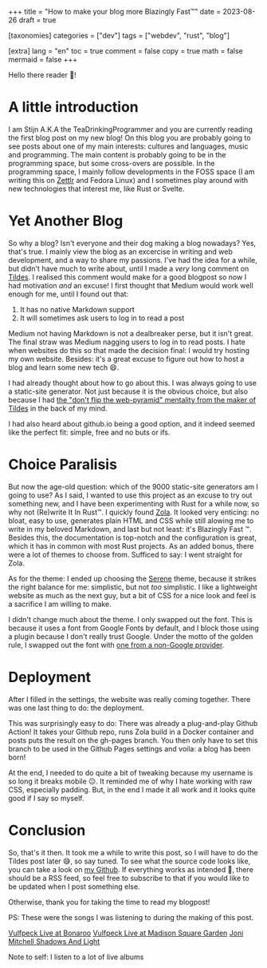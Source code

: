 +++
title = "How to make your blog more Blazingly Fast™"
date = 2023-08-26
draft = true

[taxonomies]
categories = ["dev"]
tags = ["webdev", "rust", "blog"]

[extra]
lang = "en"
toc = true
comment = false
copy = true
math = false
mermaid = false
+++

Hello there reader :wave:!

# A little introduction
I am Stijn A.K.A the TeaDrinkingProgrammer and you are currently reading the first blog post on my new blog! On this blog you are probably going to see posts about one of my main interests: cultures and languages, music and programming. The main content is probably going to be in the programming space, but some cross-overs are possible. In the programming space, I mainly follow developments in the FOSS space (I am writing this on [Zettlr](https://www.zettlr.com/) and Fedora Linux) and I sometimes play around with new technologies that interest me, like Rust or Svelte.

# Yet Another Blog
So why a blog? Isn't everyone and their dog making a blog nowadays? Yes, that's true. I mainly view the blog as an excercise in writing and web development, and a way to share my passions. I've had the idea for a while, but didn't have much to write about, until I made a _very_ long comment on [Tildes](https://tildes.net). I realised this comment would make for a good blogpost so now I had motivation _and_ an excuse!  I first thought that Medium would work well enough for me, until I found out that:
1. It has no native Markdown support
2. It will sometimes ask users to log in to read a post

Medium not having Markdown is not a dealbreaker perse, but it isn't great. The final straw was Medium nagging users to log in to read posts. I hate when websites do this so that made the decision final: I would try hosting my own website. Besides: it's a great excuse to figure out how to host a blog and learn some new tech :smile:.

I had already thought about how to go about this. I was always going to use a static-site generator. Not just because it is the obvious choice, but also because I had [the "don't flip the web-pyramid" mentality from the maker of Tildes](https://docs.tildes.net/philosophy/site-implementation#use-modern-versions-of-simple-reliable-boring-technology) in the back of my mind.

I had also heard about github.io being a good option, and it indeed seemed like the perfect fit: simple, free and no buts or ifs.

# Choice Paralisis
But now the age-old question: which of the 9000 static-site generators am I going to use? As I said, I wanted to use this project as an excuse to try out something new, and I have been experimenting with Rust for a while now, so why not (Re)write It In Rust:tm:. I quickly found [Zola](https://www.getzola.org/). It looked very enticing: no bloat, easy to use, generates plain HTML and CSS while still alowing me to write in my beloved Markdown, and last but not least: it's Blazingly Fast :tm:. Besides this, the documentation is top-notch and the configuration is great, which it has in common with most Rust projects. As an added bonus, there were a lot of themes to choose from. Sufficed to say: I went straight for Zola.

As for the theme: I ended up choosing the [Serene](https://github.com/isunjn/serene) theme, because it strikes the right balance for me: simplistic, but not _too_ simplistic. I like a lightweight website as much as the next guy, but a bit of CSS for a nice look and feel is a sacrifice I am willing to make.

I didn't change much about the theme. I only swapped out the font. This is because it uses a font from Google Fonts by default, and I block those using a plugin because I don't really trust Google. Under the motto of the golden rule, I swapped out the font with [one from a non-Google provider](https://brick.im/fonts/lato/).

# Deployment
After I filled in the settings, the website was really coming together. There was one last thing to do: the deployment.

This was surprisingly easy to do: There was already a plug-and-play Github Action! It takes your Github repo, runs Zola build in a Docker container and posts puts the result on the gh-pages branch. You then only have to set this branch to be used in the Github Pages settings and voila: a blog has been born!

At the end, I needed to do quite a bit of tweaking because my username is so long it breaks mobile :neutral_face:. It reminded me of why I hate working with raw CSS, especially padding. But, in the end I made it all work and it looks quite good if I say so myself.

# Conclusion
So, that's it then. It took me a while to write this post, so I will have to do the Tildes post later :sweat_smile:, so say tuned. To see what the source code looks like, you can take a look on [my Github](https://github.com/TeaDrinkingProgrammer/TeaDrinkingProgrammer.github.io). If everything works as intended :crossed_fingers:, there should be a RSS feed, so feel free to subscribe to that if you would like to be updated when I post something else.

Otherwise, thank you for taking the time to read my blogpost!


PS:
These were the songs I was listening to during the making of this post.

[Vulfpeck Live at Bonaroo](https://youtu.be/z1bgqUlMerI?si=X8Ak-H51KLgPXewI)
[Vulfpeck Live at Madison Square Garden](https://www.youtube.com/watch?v=rv4wf7bzfFE)
[Joni Mitchell Shadows And Light](https://www.youtube.com/watch?v=mWyfkFogGeU&list=OLAK5uy_k0IjOTynmaZNR9SldIRbJ5pdE8Y9ciD8k)

Note to self: I listen to a lot of live albums
